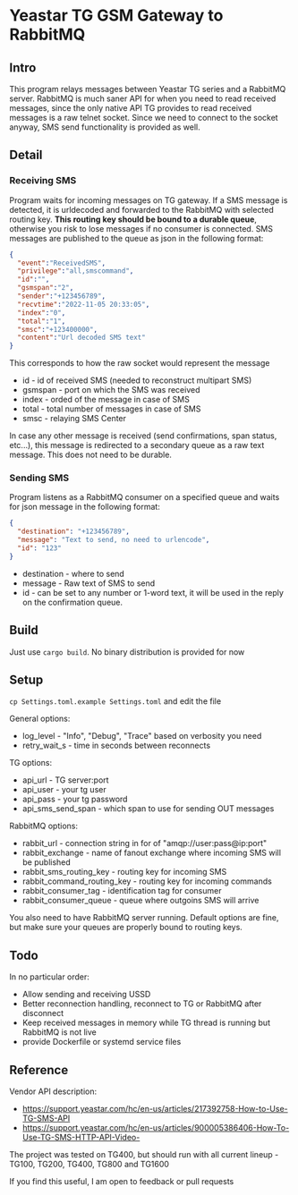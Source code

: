 # Yeastar TG GSM Gateway to RabbitMQ

## Intro
This program relays messages between Yeastar TG series and a RabbitMQ server. RabbitMQ is much saner API for when you need to read received messages, since the only native API TG provides to read received messages is a raw telnet socket. Since we need to connect to the socket anyway, SMS send functionality is provided as well.

## Detail
### Receiving SMS
Program waits for incoming messages on TG gateway. 
If a SMS message is detected, it is urldecoded and forwarded to the RabbitMQ with selected routing key. 
**This routing key should be bound to a durable queue**, otherwise you risk to lose messages if no consumer is connected. 
SMS messages are published to the queue as json in the following format:
```json
{
  "event":"ReceivedSMS",
  "privilege":"all,smscommand",
  "id":"",
  "gsmspan":"2",
  "sender":"+123456789",
  "recvtime":"2022-11-05 20:33:05",
  "index":"0",
  "total":"1",
  "smsc":"+123400000",
  "content":"Url decoded SMS text"
}
```
This corresponds to how the raw socket would represent the message
- id - id of received SMS (needed to reconstruct multipart SMS)
- gsmspan - port on which the SMS was received
- index - orded of the message in case of SMS
- total - total number of messages in case of SMS
- smsc - relaying SMS Center

In case any other message is received (send confirmations, span status, etc...), this message is redirected to a secondary queue as a raw text message. This does not need to be durable.

### Sending SMS
Program listens as a RabbitMQ consumer on a specified queue and waits for json message in the following format:

```json
{
  "destination": "+123456789",
  "message": "Text to send, no need to urlencode",
  "id": "123"
}
```
- destination - where to send
- message - Raw text of SMS to send
- id - can be set to any number or 1-word text, it will be used in the reply on the confirmation queue.

## Build
Just use ```cargo build```. No binary distribution is provided for now

## Setup
```cp Settings.toml.example Settings.toml``` and edit the file

General options:
- log_level - "Info", "Debug", "Trace" based on verbosity you need
- retry_wait_s - time in seconds between reconnects

TG options:
- api_url - TG server:port
- api_user - your tg user
- api_pass - your tg password
- api_sms_send_span - which span to use for sending OUT messages

RabbitMQ options:
- rabbit_url - connection string in for of "amqp://user:pass@ip:port"
- rabbit_exchange - name of fanout exchange where incoming SMS will be published
- rabbit_sms_routing_key - routing key for incoming SMS
- rabbit_command_routing_key - routing key for incoming commands
- rabbit_consumer_tag - identification tag for consumer
- rabbit_consumer_queue - queue where outgoins SMS will arrive

You also need to have RabbitMQ server running. Default options are fine, but make sure your queues are properly bound to routing keys.

## Todo
In no particular order:
- Allow sending and receiving USSD
- Better reconnection handling, reconnect to TG or RabbitMQ after disconnect
- Keep received messages in memory while TG thread is running but RabbitMQ is not live
- provide Dockerfile or systemd service files

## Reference
Vendor API description:
- https://support.yeastar.com/hc/en-us/articles/217392758-How-to-Use-TG-SMS-API
- https://support.yeastar.com/hc/en-us/articles/900005386406-How-To-Use-TG-SMS-HTTP-API-Video-

The project was tested on TG400, but should run with all current lineup - TG100, TG200, TG400, TG800 and TG1600

If you find this useful, I am open to feedback or pull requests
